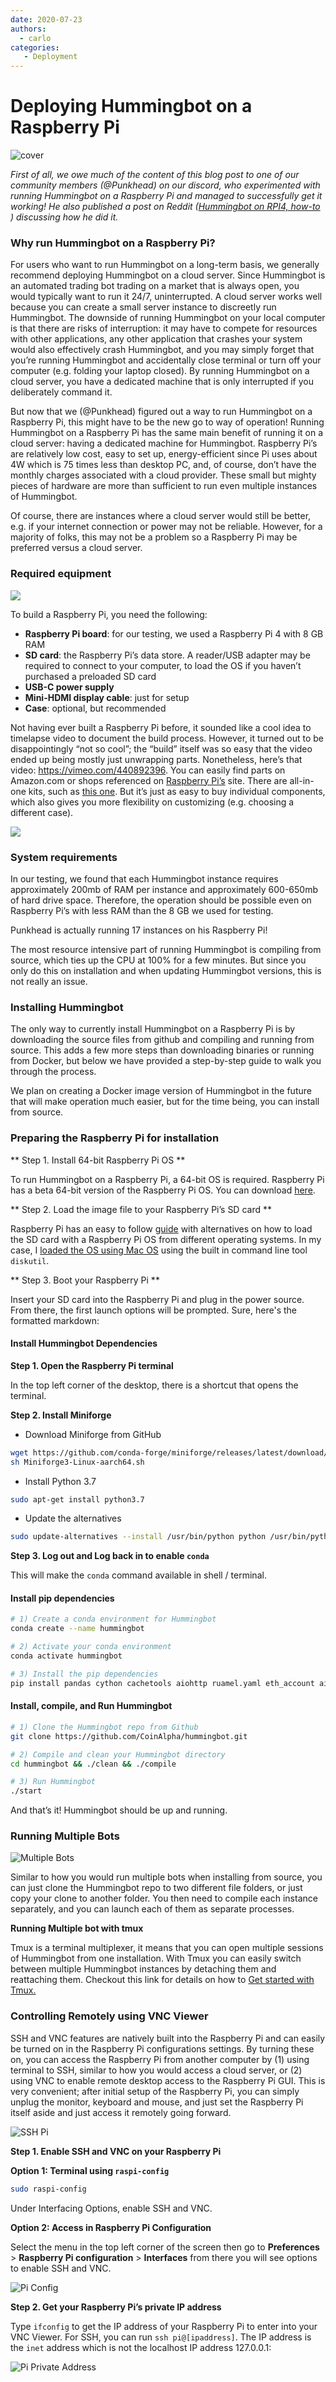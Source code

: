 ```yaml
---
date: 2020-07-23
authors:
  - carlo
categories:
   - Deployment
---
```


# Deploying Hummingbot on a Raspberry Pi 

![cover](cover.png)

*First of all, we owe much of the content of this blog post to one of our community members (@Punkhead) on our discord, who experimented with running Hummingbot on a Raspberry Pi and managed to successfully get it working!  He also published a post on Reddit ([Hummingbot on RPI4, how-to
](https://www.reddit.com/r/Hummingbot/comments/h83lhv/hummingbot_on_rpi4_howto/)) discussing how he did it.*
 

<!-- more -->

### Why run Hummingbot on a Raspberry Pi?
 
For users who want to run Hummingbot on a long-term basis, we generally recommend deploying Hummingbot on a cloud server.  Since Hummingbot is an automated trading bot trading on a market that is always open, you would typically want to run it 24/7, uninterrupted.  A cloud server works well because you can create a small server instance to discreetly run Hummingbot.  The downside of running Hummingbot on your local computer is that there are risks of interruption: it may have to compete for resources with other applications, any other application that crashes your system would also effectively crash Hummingbot, and you may simply forget that you’re running Hummingbot and accidentally close terminal or turn off your computer (e.g. folding your laptop closed).  By running Hummingbot on a cloud server, you have a dedicated machine that is only interrupted if you deliberately command it.
 

But now that we (@Punkhead) figured out a way to run Hummingbot on a Raspberry Pi, this might have to be the new go to way of operation!  Running Hummingbot on a Raspberry Pi has the same main benefit of running it on a cloud server: having a dedicated machine for Hummingbot.  Raspberry Pi’s are relatively low cost, easy to set up, energy-efficient since Pi uses about 4W which is 75 times less than desktop PC, and, of course, don’t have the monthly charges associated with a cloud provider.  These small but mighty pieces of hardware are more than sufficient to run even multiple instances of Hummingbot.

Of course, there are instances where a cloud server would still be better, e.g. if your internet connection or power may not be reliable.  However, for a majority of folks, this may not be a problem so a Raspberry Pi may be preferred versus a cloud server.


### Required equipment

![](requirement.JPG)
 
To build a Raspberry Pi, you need the following:
* **Raspberry Pi board**: for our testing, we used a Raspberry Pi 4 with 8 GB RAM
* **SD card**: the Raspberry Pi’s data store.  A reader/USB adapter may be required to connect to your computer, to load the OS if you haven’t purchased a preloaded SD card
* **USB-C power supply**
* **Mini-HDMI display cable**: just for setup
* **Case**: optional, but recommended
 
Not having ever built a Raspberry Pi before, it sounded like a cool idea to timelapse video to document the build process.  However, it turned out to be disappointingly “not so cool”; the “build” itself was so easy that the video ended up being mostly just unwrapping parts.  Nonetheless, here’s that video: https://vimeo.com/440892396.
You can easily find parts on Amazon.com or shops referenced on [Raspberry Pi’s](https://www.raspberrypi.org/) site.  There are all-in-one kits, such as [this one](https://www.amazon.com/gp/product/B08956P7LC/).  But it’s just as easy to buy individual components, which also gives you more flexibility on customizing (e.g. choosing a different case).

![](component.JPG)


### System requirements

In our testing, we found that each Hummingbot instance requires approximately 200mb of RAM per instance and approximately 600-650mb of hard drive space.  Therefore, the operation should be possible even on Raspberry Pi’s with less RAM than the 8 GB we used for testing.
 
Punkhead is actually running 17 instances on his Raspberry Pi!

The most resource intensive part of running Hummingbot is compiling from source, which ties up the CPU at 100% for a few minutes.  But since you only do this on installation and when updating Hummingbot versions, this is not really an issue.


### Installing Hummingbot
The only way to currently install Hummingbot on a Raspberry Pi is by downloading the source files from github and compiling and running from source.  This adds a few more steps than downloading binaries or running from Docker, but below we have provided a step-by-step guide to walk you through the process.

We plan on creating a Docker image version of Hummingbot in the future that will make operation much easier, but for the time being, you can install from source.

### Preparing the Raspberry Pi for installation
** Step 1. Install 64-bit Raspberry Pi OS **

To run Hummingbot on a Raspberry Pi, a 64-bit OS is required. Raspberry Pi has a beta 64-bit version of the Raspberry Pi OS. You can download [here](https://www.raspberrypi.org/forums/viewtopic.php?t=275370).
 
** Step 2. Load the image file to your Raspberry Pi’s SD card **

Raspberry Pi has an easy to follow [guide](https://www.raspberrypi.org/documentation/installation/installing-images/) with alternatives on how to load the SD card with a Raspberry Pi OS from different operating systems.  In my case, I [loaded the OS using Mac OS](https://www.raspberrypi.org/documentation/installation/installing-images/mac.md) using the built in command line tool `diskutil`.

** Step 3. Boot your Raspberry Pi **

Insert your SD card into the Raspberry Pi and plug in the power source. From there, the first launch options will be prompted. 
Sure, here's the formatted markdown:


#### Install Hummingbot Dependencies

**Step 1. Open the Raspberry Pi terminal**

In the top left corner of the desktop, there is a shortcut that opens the terminal.

**Step 2. Install Miniforge**
- Download Miniforge from GitHub

```bash
wget https://github.com/conda-forge/miniforge/releases/latest/download/Miniforge3-Linux-aarch64.sh
sh Miniforge3-Linux-aarch64.sh
```

- Install Python 3.7 

```bash
sudo apt-get install python3.7
```

- Update the alternatives 

```bash
sudo update-alternatives --install /usr/bin/python python /usr/bin/python3 1
```

**Step 3. Log out and Log back in to enable `conda`**

This will make the `conda` command available in shell / terminal.

#### Install pip dependencies

```bash
# 1) Create a conda environment for Hummingbot
conda create --name hummingbot

# 2) Activate your conda environment 
conda activate hummingbot

# 3) Install the pip dependencies
pip install pandas cython cachetools aiohttp ruamel.yaml eth_account aiokafka sqlalchemy binance python-binance ujson websockets signalr-client-aio web3 prompt_toolkit 0x-order-utils 0x-contract-wrappers eth_bloom pyperclip telegram python-telegram-bot jwt numpy mypy_extensions 
```

#### Install, compile, and Run Hummingbot

```bash
# 1) Clone the Hummingbot repo from Github
git clone https://github.com/CoinAlpha/hummingbot.git

# 2) Compile and clean your Hummingbot directory
cd hummingbot && ./clean && ./compile 

# 3) Run Hummingbot
./start
```

And that’s it! Hummingbot should be up and running.

### Running Multiple Bots

![Multiple Bots](multiple-bot.JPG)

Similar to how you would run multiple bots when installing from source, you can just clone the Hummingbot repo to two different file folders, or just copy your clone to another folder. You then need to compile each instance separately, and you can launch each of them as separate processes.

**Running Multiple bot with tmux**

Tmux is a terminal multiplexer, it means that you can open multiple sessions of Hummingbot from one installation. With Tmux you can easily switch between multiple Hummingbot instances by detaching them and reattaching them. Checkout this link for details on how to [Get started with Tmux.](https://linuxize.com/post/getting-started-with-tmux/)

### Controlling Remotely using VNC Viewer

SSH and VNC features are natively built into the Raspberry Pi and can easily be turned on in the Raspberry Pi configurations settings. By turning these on, you can access the Raspberry Pi from another computer by (1) using terminal to SSH, similar to how you would access a cloud server, or (2) using VNC to enable remote desktop access to the Raspberry Pi GUI. This is very convenient; after initial setup of the Raspberry Pi, you can simply unplug the monitor, keyboard and mouse, and just set the Raspberry Pi itself aside and just access it remotely going forward.

![SSH Pi](SSH-pi.JPG)

**Step 1. Enable SSH and VNC on your Raspberry Pi**

**Option 1: Terminal using `raspi-config`**

```bash
sudo raspi-config
```

Under Interfacing Options, enable SSH and VNC.

**Option 2: Access in Raspberry Pi Configuration**

Select the menu in the top left corner of the screen then go to **Preferences** > **Raspberry Pi configuration** > **Interfaces** from there you will see options to enable SSH and VNC.

![Pi Config](pi-config.JPG)

**Step 2. Get your Raspberry Pi’s private IP address**

Type `ifconfig` to get the IP address of your Raspberry Pi to enter into your VNC Viewer. For SSH, you can run `ssh pi@[ipaddress]`. The IP address is the `inet` address which is not the localhost IP address 127.0.0.1:

![Pi Private Address](pi-private-address.JPG)
